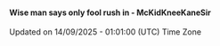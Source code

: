 #### Wise man says only fool rush in - McKidKneeKaneSir
Updated on 14/09/2025 - 01:01:00 (UTC) Time Zone
